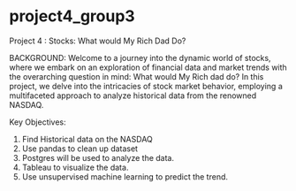# project4_group3
Project 4 : Stocks: What would My Rich Dad Do? 


BACKGROUND:
 Welcome to a journey into the dynamic world of stocks, where we embark on an exploration of financial data and market trends with the overarching question in mind: What would My Rich dad do? In this project, we delve into the intricacies of stock market behavior, employing a multifaceted approach to analyze historical data from the renowned NASDAQ.

Key Objectives:
1. Find Historical data on the NASDAQ
2. Use pandas to clean up  dataset
3. Postgres will be used to analyze the data.
4. Tableau to visualize the data.
5. Use unsupervised machine learning to predict the trend. 

 

 
